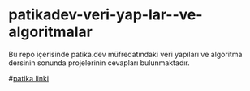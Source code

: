 # patikadev-veri-yap-lar--ve-algoritmalar
Bu repo içerisinde patika.dev müfredatındaki veri yapıları ve algoritma dersinin sonunda projelerinin cevapları bulunmaktadır.

#[patika linki](https://app.patika.dev/bzceval)